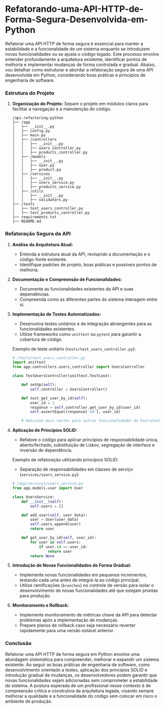 # Refatorando-uma-API-HTTP-de-Forma-Segura-Desenvolvida-em-Python

Refatorar uma API HTTP de forma segura é essencial para manter a estabilidade e a funcionalidade de um sistema enquanto se introduzem novas funcionalidades ou se ajusta o código legado. Este processo envolve entender profundamente a arquitetura existente, identificar pontos de melhoria e implementar mudanças de forma controlada e gradual. Abaixo, vou detalhar como estruturar e abordar a refatoração segura de uma API desenvolvida em Python, considerando boas práticas e princípios de engenharia de software.

### Estrutura do Projeto

1. **Organização do Projeto:**
   Separe o projeto em módulos claros para facilitar a navegação e a manutenção do código.
   ```
   /api-refactoring-python
   ├── /app
   │   ├── __init__.py
   │   ├── config.py
   │   ├── main.py
   │   ├── /controllers
   │   │   ├── __init__.py
   │   │   ├── users_controller.py
   │   │   ├── products_controller.py
   │   ├── /models
   │   │   ├── __init__.py
   │   │   ├── user.py
   │   │   ├── product.py
   │   ├── /services
   │   │   ├── __init__.py
   │   │   ├── users_service.py
   │   │   ├── products_service.py
   │   ├── /utils
   │   │   ├── __init__.py
   │   │   ├── validators.py
   ├── /tests
   │   ├── test_users_controller.py
   │   ├── test_products_controller.py
   ├── requirements.txt
   ├── README.md
   ```

### Refatoração Segura da API

1. **Análise da Arquitetura Atual:**
   - Entenda a estrutura atual da API, revisando a documentação e o código-fonte existente.
   - Identifique padrões de projeto, boas práticas e possíveis pontos de melhoria.

2. **Documentação e Compreensão de Funcionalidades:**
   - Documente as funcionalidades existentes da API e suas dependências.
   - Compreenda como as diferentes partes do sistema interagem entre si.

3. **Implementação de Testes Automatizados:**
   - Desenvolva testes unitários e de integração abrangentes para as funcionalidades existentes.
   - Utilize frameworks como `unittest` ou `pytest` para garantir a cobertura de código.

   Exemplo de teste unitário (`tests/test_users_controller.py`):
   ```python
   # /tests/test_users_controller.py
   import unittest
   from app.controllers.users_controller import UsersController

   class TestUsersController(unittest.TestCase):

       def setUp(self):
           self.controller = UsersController()

       def test_get_user_by_id(self):
           user_id = 1
           response = self.controller.get_user_by_id(user_id)
           self.assertEqual(response['id'], user_id)

       # Adicione mais testes para outras funcionalidades do UsersController
   ```

4. **Aplicação de Princípios SOLID:**
   - Refatore o código para aplicar princípios de responsabilidade única, aberto/fechado, substituição de Liskov, segregação de interface e inversão de dependência.

   Exemplo de refatoração utilizando princípios SOLID:
   - Separação de responsabilidades em classes de serviço (`services/users_service.py`):
   ```python
   # /app/services/users_service.py
   from app.models.user import User

   class UsersService:
       def __init__(self):
           self.users = []

       def add_user(self, user_data):
           user = User(user_data)
           self.users.append(user)
           return user

       def get_user_by_id(self, user_id):
           for user in self.users:
               if user.id == user_id:
                   return user
           return None
   ```

5. **Introdução de Novas Funcionalidades de Forma Gradual:**
   - Implemente novas funcionalidades em pequenos incrementos, testando cada uma antes de integrá-la ao código principal.
   - Utilize ramificações (`branches`) no controle de versão para isolar o desenvolvimento de novas funcionalidades até que estejam prontas para produção.

6. **Monitoramento e Rollback:**
   - Implemente monitoramento de métricas chave da API para detectar problemas após a implementação de mudanças.
   - Prepare planos de rollback caso seja necessário reverter rapidamente para uma versão estável anterior.

### Conclusão

Refatorar uma API HTTP de forma segura em Python envolve uma abordagem sistemática para compreender, melhorar e expandir um sistema existente. Ao seguir as boas práticas de engenharia de software, como desenvolvimento orientado a testes, aplicação dos princípios SOLID e introdução gradual de mudanças, os desenvolvedores podem garantir que novas funcionalidades sejam adicionadas sem comprometer a estabilidade do sistema. A postura esperada de um profissional nesse contexto é de compreensão crítica e construtiva da arquitetura legada, visando sempre melhorar a qualidade e a funcionalidade do código sem colocar em risco o ambiente de produção.
